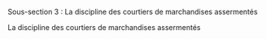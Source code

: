 Sous-section 3 : La discipline des courtiers de marchandises assermentés 







 La discipline des courtiers de marchandises assermentés 
